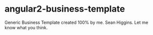 # angular2-business-template

Generic Business Template created 100% by me. Sean Higgins. Let me know what you think.
